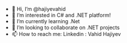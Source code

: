 - 👋 Hi, I’m @hajiyevahid
- 👀 I’m interested in C# and .NET platform!
- 🌱 I’m currently learning .Net
- 💞️ I’m looking to collaborate on .NET projects
- 📫 How to reach me: Linkedin : Vahid Hajiyev

<!---
hajiyevahid/hajiyevahid is a ✨ special ✨ repository because its `README.md` (this file) appears on your GitHub profile.
You can click the Preview link to take a look at your changes.
--->
